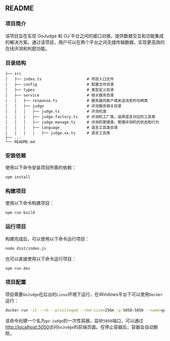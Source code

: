 ## README

### 项目简介

该项目旨在实现 GoJudge 和 OJ 平台之间的接口对接，提供数据交互和功能集成的解决方案。通过该项目，用户可以在两个平台之间无缝传输数据，实现更高效的在线评测和判题功能。

### 目录结构
```
├── src
│   ├── index.ts                    # 项目入口文件
│   ├── config                      # 配置文件目录
│   ├── types                       # 类型定义目录
│   ├── service                     # 相关服务目录
│   │   ├── response.ts             # 服务器向客户端发送消息的句柄类
│   │   ├── judge                   # 评测服务相关目录
│   │   │   ├── judge.ts            # 评测机类
│   │   │   ├── judge.factory.ts    # 评测机工厂类，选择语言对应的工具类
│   │   │   ├── judge.manage.ts     # 评测机管理类，管理评测机的状态和行为
│   │   │   ├── language            # 语言工具类目录
│   │   │   │   ├── judge.xx.ts     # 语言工具类
├── ...
└── README.md
```

### 安装依赖

使用以下命令安装项目所需的依赖：
```bash
npm install
```

### 构建项目

使用以下命令构建项目：
```bash
npm run build
```

### 运行项目
构建完成后，可以使用以下命令运行项目：
```bash
node dist/index.js
```

也可以直接使用以下命令运行项目：
```bash
npm run dev
```

### 项目配置

项目需要`GoJudge`在后台的`Linux`环境下运行，在Windows平台下可以使用`Docker`运行：

```bash
docker run -it --rm --privileged --shm-size=256m -p 5050:5050 --name=go-judge criyle/go-judge
```

该命令创建一个名为`go-judge`的一次性容器，监听`5050`端口，可以通过[http://localhost:5050](http://localhost:5050)访问`GoJudge`的前端页面。在停止容器后，容器会自动删除。